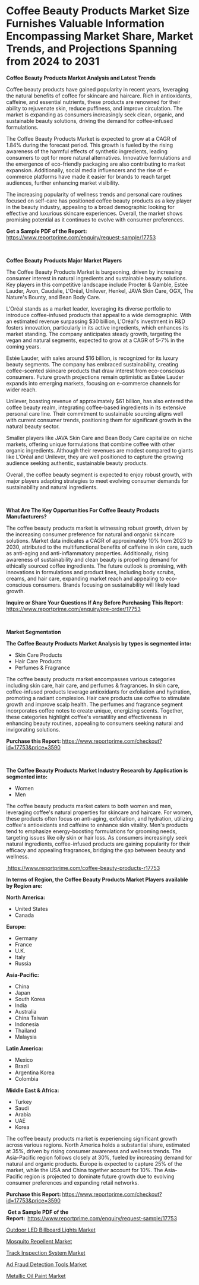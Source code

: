 <p><h1>Coffee Beauty Products Market Size Furnishes Valuable Information Encompassing Market Share, Market Trends, and Projections Spanning from 2024 to 2031</h1></p><p><strong>Coffee Beauty Products Market Analysis and Latest Trends</strong></p>
<p><p>Coffee beauty products have gained popularity in recent years, leveraging the natural benefits of coffee for skincare and haircare. Rich in antioxidants, caffeine, and essential nutrients, these products are renowned for their ability to rejuvenate skin, reduce puffiness, and improve circulation. The market is expanding as consumers increasingly seek clean, organic, and sustainable beauty solutions, driving the demand for coffee-infused formulations.</p><p>The Coffee Beauty Products Market is expected to grow at a CAGR of 1.84% during the forecast period. This growth is fueled by the rising awareness of the harmful effects of synthetic ingredients, leading consumers to opt for more natural alternatives. Innovative formulations and the emergence of eco-friendly packaging are also contributing to market expansion. Additionally, social media influencers and the rise of e-commerce platforms have made it easier for brands to reach target audiences, further enhancing market visibility. </p><p>The increasing popularity of wellness trends and personal care routines focused on self-care has positioned coffee beauty products as a key player in the beauty industry, appealing to a broad demographic looking for effective and luxurious skincare experiences. Overall, the market shows promising potential as it continues to evolve with consumer preferences.</p></p>
<p><strong>Get a Sample PDF of the Report:&nbsp;</strong> <a href="https://www.reportprime.com/enquiry/request-sample/17753?utm_campaign=3&utm_medium=2&utm_source=Github&utm_content=ia&utm_term=20112024&utm_id=coffee-beauty-products">https://www.reportprime.com/enquiry/request-sample/17753</a></p>
<p>&nbsp;</p>
<p><strong>Coffee Beauty Products Major Market Players</strong></p>
<p><p>The Coffee Beauty Products Market is burgeoning, driven by increasing consumer interest in natural ingredients and sustainable beauty solutions. Key players in this competitive landscape include Procter & Gamble, Estée Lauder, Avon, Caudalie, L'Oréal, Unilever, Henkel, JAVA Skin Care, OGX, The Nature's Bounty, and Bean Body Care.</p><p>L'Oréal stands as a market leader, leveraging its diverse portfolio to introduce coffee-infused products that appeal to a wide demographic. With an estimated revenue surpassing $30 billion, L'Oréal's investment in R&D fosters innovation, particularly in its active ingredients, which enhances its market standing. The company anticipates steady growth, targeting the vegan and natural segments, expected to grow at a CAGR of 5-7% in the coming years.</p><p>Estée Lauder, with sales around $16 billion, is recognized for its luxury beauty segments. The company has embraced sustainability, creating coffee-scented skincare products that draw interest from eco-conscious consumers. Future growth projections remain optimistic as Estée Lauder expands into emerging markets, focusing on e-commerce channels for wider reach.</p><p>Unilever, boasting revenue of approximately $61 billion, has also entered the coffee beauty realm, integrating coffee-based ingredients in its extensive personal care line. Their commitment to sustainable sourcing aligns well with current consumer trends, positioning them for significant growth in the natural beauty sector.</p><p>Smaller players like JAVA Skin Care and Bean Body Care capitalize on niche markets, offering unique formulations that combine coffee with other organic ingredients. Although their revenues are modest compared to giants like L'Oréal and Unilever, they are well positioned to capture the growing audience seeking authentic, sustainable beauty products.</p><p>Overall, the coffee beauty segment is expected to enjoy robust growth, with major players adapting strategies to meet evolving consumer demands for sustainability and natural ingredients.</p></p>
<p>&nbsp;</p>
<p><strong>What Are The Key Opportunities For Coffee Beauty Products Manufacturers?</strong></p>
<p><p>The coffee beauty products market is witnessing robust growth, driven by the increasing consumer preference for natural and organic skincare solutions. Market data indicates a CAGR of approximately 10% from 2023 to 2030, attributed to the multifunctional benefits of caffeine in skin care, such as anti-aging and anti-inflammatory properties. Additionally, rising awareness of sustainability and clean beauty is propelling demand for ethically sourced coffee ingredients. The future outlook is promising, with innovations in formulations and product lines, including body scrubs, creams, and hair care, expanding market reach and appealing to eco-conscious consumers. Brands focusing on sustainability will likely lead growth.</p></p>
<p><strong>Inquire or Share Your Questions If Any Before Purchasing This Report:</strong> <a href="https://www.reportprime.com/enquiry/pre-order/17753?utm_campaign=3&utm_medium=2&utm_source=Github&utm_content=ia&utm_term=20112024&utm_id=coffee-beauty-products">https://www.reportprime.com/enquiry/pre-order/17753</a></p>
<p>&nbsp;</p>
<p><strong>Market Segmentation</strong></p>
<p><strong>The Coffee Beauty Products Market Analysis by types is segmented into:</strong></p>
<p><ul><li>Skin Care Products</li><li>Hair Care Products</li><li>Perfumes & Fragrance</li></ul></p>
<p><p>The coffee beauty products market encompasses various categories including skin care, hair care, and perfumes & fragrances. In skin care, coffee-infused products leverage antioxidants for exfoliation and hydration, promoting a radiant complexion. Hair care products use coffee to stimulate growth and improve scalp health. The perfumes and fragrance segment incorporates coffee notes to create unique, energizing scents. Together, these categories highlight coffee's versatility and effectiveness in enhancing beauty routines, appealing to consumers seeking natural and invigorating solutions.</p></p>
<p><strong>Purchase this Report:&nbsp;</strong><a href="https://www.reportprime.com/checkout?id=17753&price=3590&utm_campaign=3&utm_medium=2&utm_source=Github&utm_content=ia&utm_term=20112024&utm_id=coffee-beauty-products">https://www.reportprime.com/checkout?id=17753&price=3590</a></p>
<p>&nbsp;</p>
<p><strong>The Coffee Beauty Products Market Industry Research by Application is segmented into:</strong></p>
<p><ul><li>Women</li><li>Men</li></ul></p>
<p><p>The coffee beauty products market caters to both women and men, leveraging coffee's natural properties for skincare and haircare. For women, these products often focus on anti-aging, exfoliation, and hydration, utilizing coffee's antioxidants and caffeine to enhance skin vitality. Men's products tend to emphasize energy-boosting formulations for grooming needs, targeting issues like oily skin or hair loss. As consumers increasingly seek natural ingredients, coffee-infused products are gaining popularity for their efficacy and appealing fragrances, bridging the gap between beauty and wellness.</p></p>
<p><a href="https://www.reportprime.com/coffee-beauty-products-r17753?utm_campaign=3&utm_medium=2&utm_source=Github&utm_content=ia&utm_term=20112024&utm_id=coffee-beauty-products">&nbsp;https://www.reportprime.com/coffee-beauty-products-r17753</a></p>
<p><strong>In terms of Region, the Coffee Beauty Products Market Players available by Region are:</strong></p>
<p>
    <p> <strong> North America: </strong>
        <ul>
            <li>United States</li>
            <li>Canada</li>
        </ul>
        </p> 
    <p> <strong> Europe: </strong>
        <ul>
            <li>Germany</li>
            <li>France</li>
            <li>U.K.</li>
            <li>Italy</li>
            <li>Russia</li>
        </ul>
        </p> 
    <p> <strong> Asia-Pacific: </strong>
        <ul>
            <li>China</li>
            <li>Japan</li>
            <li>South Korea</li>
            <li>India</li>
            <li>Australia</li>
            <li>China Taiwan</li>
            <li>Indonesia</li>
            <li>Thailand</li>
            <li>Malaysia</li>
        </ul>
        </p> 
    <p> <strong> Latin America: </strong>
        <ul>
            <li>Mexico</li>
            <li>Brazil</li>
            <li>Argentina Korea</li>
            <li>Colombia</li>
        </ul>
        </p> 
    <p> <strong> Middle East & Africa: </strong>
        <ul>
            <li>Turkey</li>
            <li>Saudi</li>
            <li>Arabia</li>
            <li>UAE</li>
            <li>Korea</li>
        </ul>
    </p>
    </p>
<p><p>The coffee beauty products market is experiencing significant growth across various regions. North America holds a substantial share, estimated at 35%, driven by rising consumer awareness and wellness trends. The Asia-Pacific region follows closely at 30%, fueled by increasing demand for natural and organic products. Europe is expected to capture 25% of the market, while the USA and China together account for 10%. The Asia-Pacific region is projected to dominate future growth due to evolving consumer preferences and expanding retail networks.</p></p>
<p><strong>Purchase this Report: </strong><a href="https://www.reportprime.com/checkout?id=17753&price=3590&utm_campaign=3&utm_medium=2&utm_source=Github&utm_content=ia&utm_term=20112024&utm_id=coffee-beauty-products">https://www.reportprime.com/checkout?id=17753&price=3590</a></p>
<p>&nbsp;<strong>Get a Sample PDF of the Report:&nbsp;&nbsp;</strong><a href="https://www.reportprime.com/enquiry/request-sample/17753?utm_campaign=3&utm_medium=2&utm_source=Github&utm_content=ia&utm_term=20112024&utm_id=coffee-beauty-products">https://www.reportprime.com/enquiry/request-sample/17753</a></p>
<p><strong></strong></p>
<p><p><a href="https://www.linkedin.com/pulse/outdoor-led-billboard-lights-market-research-report-forecast-llpoe?utm_campaign=3&utm_medium=2&utm_source=Github&utm_content=ia&utm_term=20112024&utm_id=coffee-beauty-products">Outdoor LED Billboard Lights Market</a></p><p><a href="https://github.com/nathandecarvalho/Market-Research-Report-List-5/blob/main/mosquito-repellent-market.md?utm_campaign=3&utm_medium=2&utm_source=Github&utm_content=ia&utm_term=20112024&utm_id=coffee-beauty-products">Mosquito Repellent Market</a></p><p><a href="https://issuu.com/reportprime-2/docs/track-inspection-system-market-size_7a275f52ca707b?utm_campaign=3&utm_medium=2&utm_source=Github&utm_content=ia&utm_term=20112024&utm_id=coffee-beauty-products">Track Inspection System Market</a></p><p><a href="https://issuu.com/reportprime-2/docs/ad-fraud-detection-tools-market-siz_a2037b77e6f4a4?utm_campaign=3&utm_medium=2&utm_source=Github&utm_content=ia&utm_term=20112024&utm_id=coffee-beauty-products">Ad Fraud Detection Tools Market</a></p><p><a href="https://www.linkedin.com/pulse/regulatory-landscape-its-influence-global-metallic-oil-paint-vkqhe?utm_campaign=3&utm_medium=2&utm_source=Github&utm_content=ia&utm_term=20112024&utm_id=coffee-beauty-products">Metallic Oil Paint Market</a></p></p>